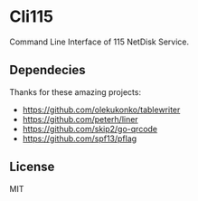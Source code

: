 # Cli115

Command Line Interface of 115 NetDisk Service.

## Dependecies

Thanks for these amazing projects:

* https://github.com/olekukonko/tablewriter
* https://github.com/peterh/liner
* https://github.com/skip2/go-qrcode
* https://github.com/spf13/pflag

## License

MIT